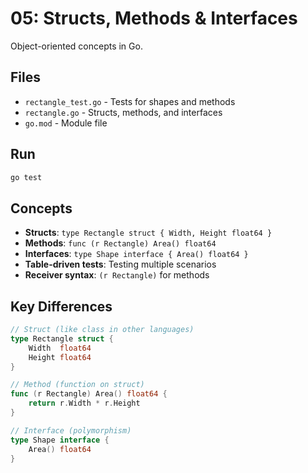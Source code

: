 # 05: Structs, Methods & Interfaces

Object-oriented concepts in Go.

## Files
- `rectangle_test.go` - Tests for shapes and methods
- `rectangle.go` - Structs, methods, and interfaces
- `go.mod` - Module file

## Run
```bash
go test
```

## Concepts
- **Structs**: `type Rectangle struct { Width, Height float64 }`
- **Methods**: `func (r Rectangle) Area() float64`
- **Interfaces**: `type Shape interface { Area() float64 }`
- **Table-driven tests**: Testing multiple scenarios
- **Receiver syntax**: `(r Rectangle)` for methods

## Key Differences
```go
// Struct (like class in other languages)
type Rectangle struct {
    Width  float64
    Height float64
}

// Method (function on struct)
func (r Rectangle) Area() float64 {
    return r.Width * r.Height
}

// Interface (polymorphism)
type Shape interface {
    Area() float64
}
``` 